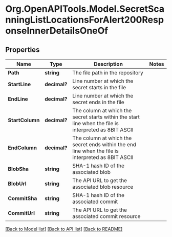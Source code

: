 # Org.OpenAPITools.Model.SecretScanningListLocationsForAlert200ResponseInnerDetailsOneOf

## Properties

Name | Type | Description | Notes
------------ | ------------- | ------------- | -------------
**Path** | **string** | The file path in the repository | 
**StartLine** | **decimal?** | Line number at which the secret starts in the file | 
**EndLine** | **decimal?** | Line number at which the secret ends in the file | 
**StartColumn** | **decimal?** | The column at which the secret starts within the start line when the file is interpreted as 8BIT ASCII | 
**EndColumn** | **decimal?** | The column at which the secret ends within the end line when the file is interpreted as 8BIT ASCII | 
**BlobSha** | **string** | SHA-1 hash ID of the associated blob | 
**BlobUrl** | **string** | The API URL to get the associated blob resource | 
**CommitSha** | **string** | SHA-1 hash ID of the associated commit | 
**CommitUrl** | **string** | The API URL to get the associated commit resource | 

[[Back to Model list]](../README.md#documentation-for-models) [[Back to API list]](../README.md#documentation-for-api-endpoints) [[Back to README]](../README.md)

